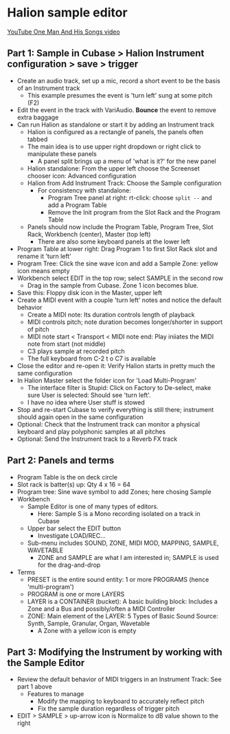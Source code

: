 # Halion sample editor


[YouTube One Man And His Songs video](https://youtu.be/AJJIldGPX7o?si=AfolDtTUFjlRS59E)


## Part 1: Sample in Cubase > Halion Instrument configuration > save > trigger


- Create an audio track, set up a mic, record a short event to be the basis of an Instrument track
    - This example presumes the event is 'turn left' sung at some pitch (F2)
- Edit the event in the track with VariAudio. **Bounce** the event to remove extra baggage
- Can run Halion as standalone or start it by adding an Instrument track
    - Halion is configured as a rectangle of panels, the panels often tabbed
    - The main idea is to use upper right dropdown or right click to manipulate these panels
        - A panel split brings up a menu of 'what is it?' for the new panel
    - Halion standalone: From the upper left choose the Screenset chooser icon: Advanced configuration
    - Halion from Add Instrument Track: Choose the Sample configuration
        - For consistency with standalone: 
            - Program Tree panel at right: rt-click: choose `split --` and add a Program Table
            - Remove the Init program from the Slot Rack and the Program Table
    - Panels should now include the Program Table, Program Tree, Slot Rack, Workbench (center), Master (top left)
        - There are also some keyboard panels at the lower left
- Program Table at lower right: Drag Program 1 to first Slot Rack slot and rename it 'turn left'
- Program Tree: Click the sine wave icon and add a Sample Zone: yellow icon means empty
- Workbench select EDIT in the top row; select SAMPLE in the second row
    - Drag in the sample from Cubase. Zone 1 icon becomes blue.
- Save this: Floppy disk icon in the Master, upper left
- Create a MIDI event with a couple 'turn left' notes and notice the default behavior
    - Create a MIDI note: Its duration controls length of playback
    - MIDI controls pitch; note duration becomes longer/shorter in support of pitch
    - MIDI note start < Transport < MIDI note end: Play iniiates the MIDI note from start (not middle)
    - C3 plays sample at recorded pitch
    - The full keyboard from C-2 t o C7 is available
- Close the editor and re-open it: Verify Halion starts in pretty much the same configuration
- In Halion Master select the folder icon for 'Load Multi-Program'
    - The interface filter is Stupid: Click on Factory to De-select, make sure User is selected: Should see 'turn left'.
    - I have no idea where User stuff is stowed
- Stop and re-start Cubase to verify everything is still there; instrument should again open in the same configuration
- Optional: Check that the Instrument track can monitor a physical keyboard and play polyphonic samples at all pitches
- Optional: Send the Instrument track to a Reverb FX track


## Part 2: Panels and terms

  
- Program Table is the on deck circle 
- Slot rack is batter(s) up: Qty 4 x 16 = 64
- Program tree: Sine wave symbol to add Zones; here chosing Sample
- Workbench
    - Sample Editor is one of many types of editors. 
        - Here: Sample S is a Mono recording isolated on a track in Cubase 
    - Upper bar select the EDIT button
        - Investigate LOAD/REC...
    - Sub-menu includes SOUND, ZONE, MIDI MOD, MAPPING, SAMPLE, WAVETABLE
        - ZONE and SAMPLE are what I am interested in; SAMPLE is used for the drag-and-drop
- Terms
    - PRESET is the entire sound entity: 1 or more PROGRAMS (hence 'multi-program')
    - PROGRAM is one or more LAYERS 
    - LAYER is a CONTAINER (bucket): A basic building block: Includes a Zone and a Bus and possibly/often a MIDI Controller
    - ZONE: Main element of the LAYER: 5 Types of Basic Sound Source: Synth, Sample, Granular, Organ, Wavetable
        - A Zone with a yellow icon is empty


## Part 3: Modifying the Instrument by working with the Sample Editor


- Review the default behavior of MIDI triggers in an Instrument Track: See part 1 above
    - Features to manage
        - Modify the mapping to keyboard to accurately reflect pitch
        - Fix the sample duration regardless of trigger pitch
- EDIT > SAMPLE > up-arrow icon is Normalize to dB value shown to the right
